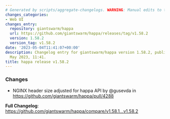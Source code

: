 ```yaml
---
# Generated by scripts/aggregate-changelogs. WARNING: Manual edits to this files will be overwritten.
changes_categories:
- Web UI
changes_entry:
  repository: giantswarm/happa
  url: https://github.com/giantswarm/happa/releases/tag/v1.58.2
  version: 1.58.2
  version_tag: v1.58.2
date: '2023-05-04T11:41:07+00:00'
description: Changelog entry for giantswarm/happa version 1.58.2, published on 04
  May 2023, 11:41.
title: happa release v1.58.2
---
```


<!-- Release notes generated using configuration in .github/release.yml at main -->

### Changes
* NGINX header size adjusted for happa API by @gusevda in https://github.com/giantswarm/happa/pull/4288


**Full Changelog**: https://github.com/giantswarm/happa/compare/v1.58.1...v1.58.2
